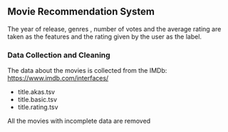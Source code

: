 ## Movie Recommendation System
The year of release, genres , number of votes and the average rating are taken as the features and the rating given by the user as the label.


### Data Collection and Cleaning
The data about the movies is collected from the IMDb: https://www.imdb.com/interfaces/ 

* title.akas.tsv
* title.basic.tsv
* title.rating.tsv

All the movies with incomplete data are removed
